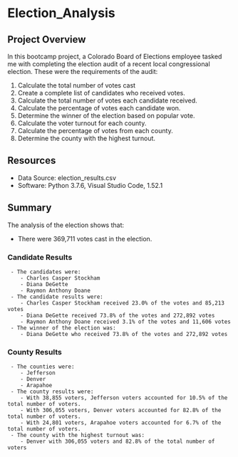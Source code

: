 # Election_Analysis

## Project Overview
In this bootcamp project, a Colorado Board of Elections employee tasked me with completing the election audit of a recent local congressional election. These were the requirements of the audit:
 1. Calculate the total number of votes cast
 2. Create a complete list of candidates who received votes.
 3. Calculate the total number of votes each candidate received.
 4. Calculate the percentage of votes each candidate won.
 5. Determine the winner of the election based on popular vote.
 6. Calculate the voter turnout for each county.
 7. Calculate the percentage of votes from each county.
 8. Determine the county with the highest turnout.

## Resources
   - Data Source: election_results.csv
   - Software: Python 3.7.6, Visual Studio Code, 1.52.1
   
## Summary

The analysis of the election shows that:
 - There were 369,711 votes cast in the election.
 
### Candidate Results
     - The candidates were:
        - Charles Casper Stockham
        - Diana DeGette
        - Raymon Anthony Doane
     - The candidate results were:
        - Charles Casper Stockham received 23.0% of the votes and 85,213 votes
        - Diana DeGette received 73.8% of the votes and 272,892 votes
        - Raymon Anthony Doane received 3.1% of the votes and 11,606 votes
     - The winner of the election was:
        - Diana DeGette who received 73.8% of the votes and 272,892 votes
       
### County Results
     - The counties were:
        - Jefferson
        - Denver
        - Arapahoe
     - The county results were:
        - With 38,855 voters, Jefferson voters accounted for 10.5% of the total number of voters.
        - With 306,055 voters, Denver voters accounted for 82.8% of the total number of voters.
        - With 24,801 voters, Arapahoe voters accounted for 6.7% of the total number of voters.
     - The county with the highest turnout was:
        - Denver with 306,055 voters and 82.8% of the total number of voters

 

